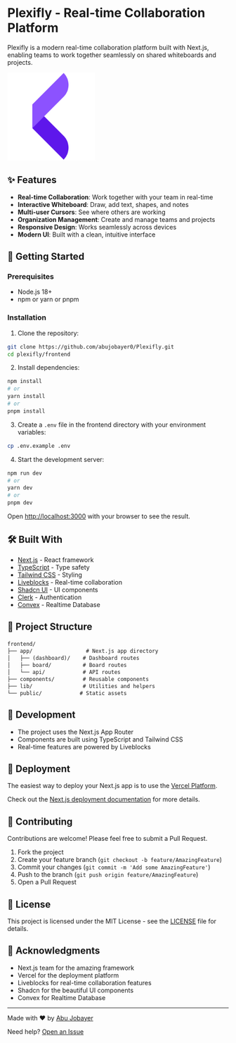 # Plexifly - Real-time Collaboration Platform

Plexifly is a modern real-time collaboration platform built with Next.js, enabling teams to work together seamlessly on shared whiteboards and projects.

<img src="./public/logo.png" alt="Plexifly" width="200"/>

## ✨ Features

- **Real-time Collaboration**: Work together with your team in real-time
- **Interactive Whiteboard**: Draw, add text, shapes, and notes
- **Multi-user Cursors**: See where others are working
- **Organization Management**: Create and manage teams and projects
- **Responsive Design**: Works seamlessly across devices
- **Modern UI**: Built with a clean, intuitive interface

## 🚀 Getting Started

### Prerequisites

- Node.js 18+
- npm or yarn or pnpm

### Installation

1. Clone the repository:

```bash
git clone https://github.com/abujobayer0/Plexifly.git
cd plexifly/frontend
```

2. Install dependencies:

```bash
npm install
# or
yarn install
# or
pnpm install
```

3. Create a `.env` file in the frontend directory with your environment variables:

```bash
cp .env.example .env
```

4. Start the development server:

```bash
npm run dev
# or
yarn dev
# or
pnpm dev
```

Open [http://localhost:3000](http://localhost:3000) with your browser to see the result.

## 🛠️ Built With

- [Next.js](https://nextjs.org/) - React framework
- [TypeScript](https://www.typescriptlang.org/) - Type safety
- [Tailwind CSS](https://tailwindcss.com/) - Styling
- [Liveblocks](https://liveblocks.io/) - Real-time collaboration
- [Shadcn UI](https://ui.shadcn.com/) - UI components
- [Clerk](https://clerk.com/) - Authentication
- [Convex](https://www.convex.dev/) - Realtime Database

## 📁 Project Structure

```
frontend/
├── app/                 # Next.js app directory
│   ├── (dashboard)/    # Dashboard routes
│   ├── board/          # Board routes
│   └── api/            # API routes
├── components/         # Reusable components
├── lib/                # Utilities and helpers
└── public/            # Static assets
```

## 🔧 Development

- The project uses the Next.js App Router
- Components are built using TypeScript and Tailwind CSS
- Real-time features are powered by Liveblocks

## 🚀 Deployment

The easiest way to deploy your Next.js app is to use the [Vercel Platform](https://vercel.com/new).

Check out the [Next.js deployment documentation](https://nextjs.org/docs/app/building-your-application/deploying) for more details.

## 🤝 Contributing

Contributions are welcome! Please feel free to submit a Pull Request.

1. Fork the project
2. Create your feature branch (`git checkout -b feature/AmazingFeature`)
3. Commit your changes (`git commit -m 'Add some AmazingFeature'`)
4. Push to the branch (`git push origin feature/AmazingFeature`)
5. Open a Pull Request

## 📝 License

This project is licensed under the MIT License - see the [LICENSE](LICENSE) file for details.

## 🙏 Acknowledgments

- Next.js team for the amazing framework
- Vercel for the deployment platform
- Liveblocks for real-time collaboration features
- Shadcn for the beautiful UI components
- Convex for Realtime Database

---

Made with ❤️ by [Abu Jobayer](https://www.linkedin.com/in/abutalhamdjobayer)

Need help? [Open an Issue](https://github.com/abujobayer0/Plexifly/issues)
